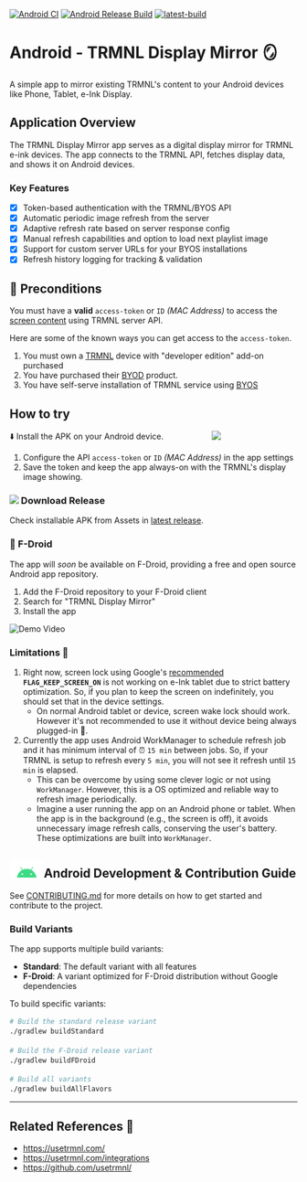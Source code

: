 [![Android CI](https://github.com/usetrmnl/trmnl-android/actions/workflows/android.yml/badge.svg)](https://github.com/usetrmnl/trmnl-android/actions/workflows/android.yml) [![Android Release Build](https://github.com/usetrmnl/trmnl-android/actions/workflows/android-release.yml/badge.svg)](https://github.com/usetrmnl/trmnl-android/actions/workflows/android-release.yml) [![latest-build](https://badgen.net/github/release/usetrmnl/trmnl-android?label=Latest%20Build)](https://github.com/usetrmnl/trmnl-android/releases/latest)

# Android - TRMNL Display Mirror 🪞
A simple app to mirror existing TRMNL's content to your Android devices like Phone, Tablet, e-Ink Display.

## Application Overview

The TRMNL Display Mirror app serves as a digital display mirror for TRMNL e-ink devices. The app connects to the TRMNL API, fetches display data, and shows it on Android devices.

### Key Features

- [x] Token-based authentication with the TRMNL/BYOS API
- [x] Automatic periodic image refresh from the server
- [x] Adaptive refresh rate based on server response config
- [x] Manual refresh capabilities and option to load next playlist image
- [x] Support for custom server URLs for your BYOS installations
- [x] Refresh history logging for tracking & validation

## 📜 Preconditions
You must have a **valid** `access-token` or `ID` _(MAC Address)_ to access the [screen content](https://docs.usetrmnl.com/go/private-api/fetch-screen-content) using TRMNL server API.

Here are some of the known ways you can get access to the `access-token`.

1. You must own a [TRMNL](https://usetrmnl.com/) device with "developer edition" add-on purchased
2. You have purchased their [BYOD](https://docs.usetrmnl.com/go/diy/byod) product.
3. You have self-serve installation of TRMNL service using [BYOS](https://docs.usetrmnl.com/go/diy/byos)


## How to try
⬇️ Install the APK on your Android device.
<img src="https://github.com/user-attachments/assets/6ec04cf5-b72c-429a-a435-406f0051d221" align="right" width="150">
1. Configure the API `access-token` or `ID` _(MAC Address)_ in the app settings
2. Save the token and keep the app always-on with the TRMNL's display image showing.

### <img src="https://github.com/user-attachments/assets/64b4b132-a885-4783-98e3-c201bae6ccff" width="25"> Download Release
Check installable APK from Assets in [latest release](https://github.com/usetrmnl/trmnl-android/releases).

### 📱 F-Droid
The app will *soon* be available on F-Droid, providing a free and open source Android app repository.
1. Add the F-Droid repository to your F-Droid client
2. Search for "TRMNL Display Mirror"
3. Install the app

<img alt="Demo Video" src="https://github.com/user-attachments/assets/2e3fcdef-2681-4c06-9372-2ad98131fb3c" width="500">  

### Limitations 🚧
1. Right now, screen lock using Google's [recommended](https://developer.android.com/develop/background-work/background-tasks/awake/screen-on) **`FLAG_KEEP_SCREEN_ON`** is not working on e-Ink tablet due to strict battery optimization. So, if you plan to keep the screen on indefinitely, you should set that in the device settings.
    * On normal Android tablet or device, screen wake lock should work. However it's not recommended to use it without device being always plugged-in 🔌.
2. Currently the app uses Android WorkManager to schedule refresh job and it has minimum interval of ⏰ `15 min` between jobs. So, if your TRMNL is setup to refresh every `5 min`, you will not see it refresh until `15 min` is elapsed.
    * This can be overcome by using some clever logic or not using `WorkManager`. However, this is a OS optimized and reliable way to refresh image periodically.
    * Imagine a user running the app on an Android phone or tablet. When the app is in the background (e.g., the screen is off), it avoids unnecessary image refresh calls, conserving the user's battery. These optimizations are built into `WorkManager`.



## <img src="project-resources/logo/android-logo-head.svg" width="60" alt="android logo"/>Android Development & Contribution Guide
See [CONTRIBUTING.md](CONTRIBUTING.md) for more details on how to get started and contribute to the project.

### Build Variants
The app supports multiple build variants:
- **Standard**: The default variant with all features
- **F-Droid**: A variant optimized for F-Droid distribution without Google dependencies

To build specific variants:
```bash
# Build the standard release variant
./gradlew buildStandard

# Build the F-Droid release variant
./gradlew buildFDroid

# Build all variants
./gradlew buildAllFlavors
```

---

## Related References 📖
* https://usetrmnl.com/
* https://usetrmnl.com/integrations
* https://github.com/usetrmnl/

